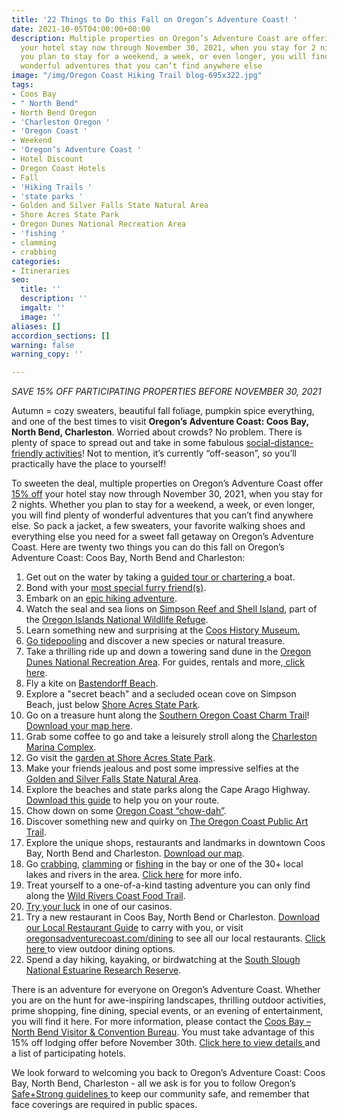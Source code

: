 ```yaml
---
title: '22 Things to Do this Fall on Oregon’s Adventure Coast! '
date: 2021-10-05T04:00:00+00:00
description: Multiple properties on Oregon’s Adventure Coast are offering 15% off
  your hotel stay now through November 30, 2021, when you stay for 2 nights. Whether
  you plan to stay for a weekend, a week, or even longer, you will find plenty of
  wonderful adventures that you can’t find anywhere else
image: "/img/Oregon Coast Hiking Trail blog-695x322.jpg"
tags:
- Coos Bay
- " North Bend"
- North Bend Oregon
- 'Charleston Oregon '
- 'Oregon Coast '
- Weekend
- 'Oregon’s Adventure Coast '
- Hotel Discount
- Oregon Coast Hotels
- Fall
- 'Hiking Trails '
- 'state parks '
- Golden and Silver Falls State Natural Area
- Shore Acres State Park
- Oregon Dunes National Recreation Area
- 'fishing '
- clamming
- crabbing
categories:
- Itineraries
seo:
  title: ''
  description: ''
  imgalt: ''
  image: ''
aliases: []
accordion_sections: []
warning: false
warning_copy: ''

---
```

_SAVE 15% OFF PARTICIPATING PROPERTIES BEFORE NOVEMBER 30, 2021_

Autumn = cozy sweaters, beautiful fall foliage, pumpkin spice everything, and one of the best times to visit **Oregon’s Adventure Coast: Coos Bay, North Bend, Charleston**. Worried about crowds? No problem. There is plenty of space to spread out and take in some fabulous [social-distance-friendly activities](https://www.oregonsadventurecoast.com/blog/five-fun-ways-to-social-distance-on-oregon-s-adventure-coast/)! Not to mention, it’s currently “off-season”, so you’ll practically have the place to yourself!

To sweeten the deal, multiple properties on Oregon’s Adventure Coast offer [15% off](https://www.oregonsadventurecoast.com/fall15/) your hotel stay now through November 30, 2021, when you stay for 2 nights. Whether you plan to stay for a weekend, a week, or even longer, you will find plenty of wonderful adventures that you can’t find anywhere else. So pack a jacket, a few sweaters, your favorite walking shoes and everything else you need for a sweet fall getaway on Oregon’s Adventure Coast. Here are twenty two things you can do this fall on Oregon’s Adventure Coast: Coos Bay, North Bend and Charleston:

 1. Get out on the water by taking a [guided tour or chartering ](https://www.oregonsadventurecoast.com/blog/where-to-find-local-tour-guides-charters-on-oregon-s-adventure-coast/)a boat.
 2. Bond with your [most special furry friend(s)](https://www.oregonsadventurecoast.com/blog/11-dog-friendly-activities-to-do-this-fall-on-oregon-s-adventure-coast/).
 3. Embark on an [epic hiking adventure](https://www.oregonsadventurecoast.com/blog/how-to-plan-the-perfect-hiking-adventure-on-oregon-s-adventure-coast/).
 4. Watch the seal and sea lions on [Simpson Reef and Shell Island](https://www.shareoregon.com/things-to-do/en/listings/126105-simpson-reef-and-shell-island-oregon-islands-nwr), part of the [Oregon Islands National Wildlife Refuge](https://www.fws.gov/refuge/oregon_islands/).
 5. Learn something new and surprising at the [Coos History Museum.](https://www.oregonsadventurecoast.com/blog/oregon-s-adventure-coast-spotlight-coos-history-museum/)
 6. [Go tidepooling](https://www.oregonsadventurecoast.com/blog/where-how-to-explore-the-amazing-tide-pools-on-oregon-s-adventure-coast/) and discover a new species or natural treasure.
 7. Take a thrilling ride up and down a towering sand dune in the [Oregon Dunes National Recreation Area](https://www.oregonsadventurecoast.com/blog/wanted-first-time-atv-riders-on-the-oregon-dunes/). For guides, rentals and more,[ click here](https://oregonsadventurecoast.com/untamed-dunes/).
 8. Fly a kite on [Bastendorff Beach](https://www.oregonsadventurecoast.com/undeveloped-beaches/).
 9. Explore a "secret beach" and a secluded ocean cove on Simpson Beach, just below [Shore Acres State Park](https://www.oregonsadventurecoast.com/state-parks-and-national-lands/).
10. Go on a treasure hunt along the [Southern Oregon Coast Charm Trail](https://www.oregonsadventurecoast.com/blog/have-a-charming-adventure-along-the-southern-oregon-coast-charm-trail/)! [Download your map here](https://www.oregonsadventurecoast.com/img/Charm-Trail-Map.pdf).
11. Grab some coffee to go and take a leisurely stroll along the [Charleston Marina Complex](http://www.portofcoosbay.com/marinahome/).
12. Go visit the [garden at Shore Acres State Park](https://www.oregonsadventurecoast.com/blog/see-what-s-blooming-this-fall-at-shore-acres-state-par/).
13. Make your friends jealous and post some impressive selfies at the [Golden and Silver Falls State Natural Area](https://www.oregonsadventurecoast.com/blog/2016-02-05-adventure-spotlight-golden-and-silver-falls/).
14. Explore the beaches and state parks along the Cape Arago Highway. [Download this guide](https://oregonsadventurecoast.com/img/cape-arago-loop-itinerary-2018.pdf) to help you on your route.
15. Chow down on some [Oregon Coast “chow-dah”](https://www.oregonsadventurecoast.com/blog/who-has-the-best-clam-chowder-on-oregon-s-adventure-coast/).
16. Discover something new and quirky on [The Oregon Coast Public Art Trail](https://www.oregonsadventurecoast.com/blog/explore-the-oregon-coast-public-art-trail/).
17. Explore the unique shops, restaurants and landmarks in downtown Coos Bay, North Bend and Charleston. [Download our map](https://oregonsadventurecoast.netlify.com/img/walking-map-cbnb.pdf).
18. Go [crabbing](https://www.oregonsadventurecoast.com/crabbing-clamming/), [clamming](https://www.oregonsadventurecoast.com/clamming/) or [fishing](https://oregonsadventurecoast.netlify.com/fishing/) in the bay or one of the 30+ local lakes and rivers in the area. [Click here](https://www.oregonsadventurecoast.com/fishing/) for more info.
19. Treat yourself to a one-of-a-kind tasting adventure you can only find along the [Wild Rivers Coast Food Trail](https://www.oregonsadventurecoast.com/blog/savor-the-flavors-along-the-wild-rivers-coast-food-trail/).
20. [Try your luck](https://oregonsadventurecoast.netlify.com/blog/try-your-luck-on-oregon-s-adventure-coast/) in one of our casinos.
21. Try a new restaurant in Coos Bay, North Bend or Charleston. [Download our Local Restaurant Guide](https://www.oregonsadventurecoast.com/img/Restaurants-BOOKLET.pdf) to carry with you, or visit [oregonsadventurecoast.com/dining](https://oregonsadventurecoast.com/dining/) to see all our local restaurants. [Click here ](https://www.oregonsadventurecoast.com/blog/looking-for-outdoor-dining-options-coos-bay-north-bend-charleston-have-several-from-which-to-choose/)to view outdoor dining options.
22. Spend a day hiking, kayaking, or birdwatching at the [South Slough National Estuarine Research Reserve](https://www.oregonsadventurecoast.com/blog/ten-things-people-love-about-slough-national-estuarine-research-reserve/).

There is an adventure for everyone on Oregon’s Adventure Coast. Whether you are on the hunt for awe-inspiring landscapes, thrilling outdoor activities, prime shopping, fine dining, special events, or an evening of entertainment, you will find it here. For more information, please contact the [Coos Bay – North Bend Visitor & Convention Bureau](https://www.oregonsadventurecoast.com/). You must take advantage of this 15% off lodging offer before November 30th. [Click here to view details ](https://www.oregonsadventurecoast.com/fall15/)and a list of participating hotels.

  
We look forward to welcoming you back to Oregon’s Adventure Coast: Coos Bay, North Bend, Charleston - all we ask is for you to follow Oregon’s [Safe+Strong guidelines ](https://coronavirus.oregon.gov/Pages/default.aspx#:\~:text=Oregonians%20must%20come%20together%20to,once%20it's%20available%20to%20you)to keep our community safe, and remember that face coverings are required in public spaces.